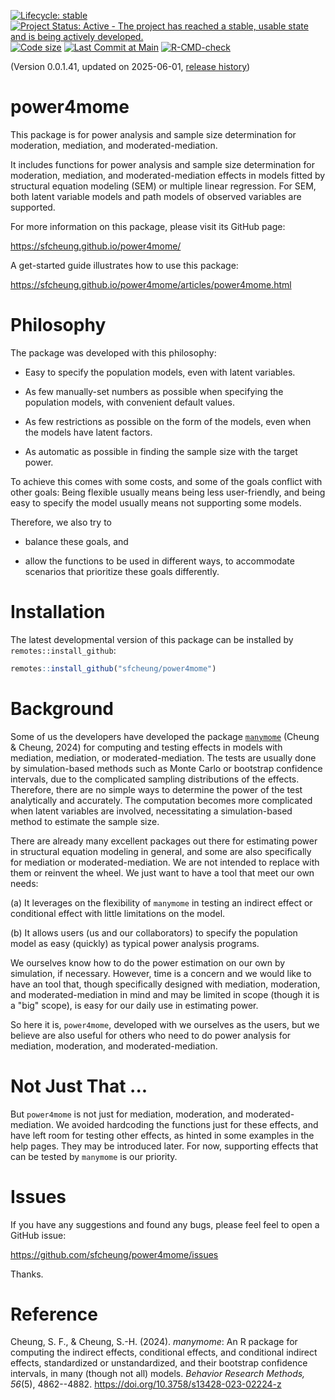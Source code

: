 <!-- badges: start -->
[![Lifecycle: stable](https://img.shields.io/badge/lifecycle-stable-brightgreen.svg)](https://lifecycle.r-lib.org/articles/stages.html#stable)
[![Project Status: Active - The project has reached a stable, usable state and is being actively developed.](https://www.repostatus.org/badges/latest/active.svg)](https://www.repostatus.org/#active)
[![Code size](https://img.shields.io/github/languages/code-size/sfcheung/power4mome.svg)](https://github.com/sfcheung/power4mome)
[![Last Commit at Main](https://img.shields.io/github/last-commit/sfcheung/power4mome.svg)](https://github.com/sfcheung/power4mome/commits/main)
[![R-CMD-check](https://github.com/sfcheung/power4mome/actions/workflows/R-CMD-check.yaml/badge.svg)](https://github.com/sfcheung/power4mome/actions/workflows/R-CMD-check.yaml)
<!-- badges: end -->

(Version 0.0.1.41, updated on 2025-06-01, [release history](https://sfcheung.github.io/power4mome/news/index.html))

# power4mome

This package is for power analysis and
sample size determination for
moderation, mediation, and moderated-mediation.

It includes functions for power
analysis and sample size determination for
moderation, mediation, and moderated-mediation
effects in models fitted by
structural equation modeling (SEM) or multiple
linear regression. For SEM, both latent variable
models and path models of observed variables
are supported.

For more information on this package,
please visit its GitHub page:

https://sfcheung.github.io/power4mome/

A get-started guide illustrates how to
use this package:

https://sfcheung.github.io/power4mome/articles/power4mome.html

# Philosophy

The package was developed with this
philosophy:

- Easy to specify the population models,
  even with latent variables.

- As few manually-set numbers as possible
  when specifying the population models,
  with convenient default values.

- As few restrictions as possible
  on the form of the models, even when
  the models have latent factors.

- As automatic as possible in finding
  the sample size with the target power.

To achieve this comes with some costs,
and some of the goals conflict with other
goals: Being flexible usually means
being less user-friendly, and being
easy to specify the model usually means
not supporting some models.

Therefore, we also try to

- balance these goals, and

- allow the functions to be used in
  different ways, to accommodate
  scenarios that prioritize these goals
  differently.

# Installation

The latest developmental version of this package can be installed by `remotes::install_github`:

```r
remotes::install_github("sfcheung/power4mome")
```

# Background

Some of us the developers have developed the package
[`manymome`](https://sfcheung.github.io/manymome/)
(Cheung & Cheung, 2024)
for computing and testing effects in
models with mediation, mediation,
or moderated-mediation. The tests are
usually done by simulation-based methods
such as Monte Carlo or bootstrap
confidence intervals, due to the complicated
sampling distributions of the effects.
Therefore, there are no simple ways to
determine the power of the test analytically
and accurately. The computation becomes
more complicated when latent variables
are involved, necessitating a simulation-based
method to estimate the sample size.

There are already many excellent packages
out there for estimating power in
structural equation modeling in general,
and some are also specifically for mediation
or moderated-mediation. We are not intended
to replace with them or reinvent the wheel.
We just want to have a tool that meet
our own needs:

(a) It leverages on the flexibility of `manymome`
in testing an indirect effect or
conditional effect with little limitations
on the model.

(b) It allows users (us and our collaborators) to
specify the population model as easy (quickly) as
typical power analysis programs.

We ourselves know how to do the power
estimation on our own by simulation,
if necessary. However, time is a concern
and we would like to
have an tool that, though specifically
designed with mediation, moderation,
and moderated-mediation in mind and may
be limited in scope (though it is a
"big" scope), is easy for our daily use
in estimating power.

So here it is, `power4mome`, developed
with we ourselves as the users, but we
believe are also useful for others who
need to do power analysis for mediation,
moderation, and moderated-mediation.

# Not Just That ...

But `power4mome` is not just for mediation,
moderation, and moderated-mediation. We
avoided hardcoding the functions just
for these effects, and have left room for
testing other effects, as hinted in some
examples in the help pages. They may be
introduced later. For now, supporting
effects that can be tested by `manymome`
is our priority.

# Issues

If you have any suggestions and found any bugs, please feel
feel to open a GitHub issue:

https://github.com/sfcheung/power4mome/issues

Thanks.

# Reference

Cheung, S. F., & Cheung, S.-H. (2024).
*manymome*: An R package for computing
the indirect effects, conditional
effects, and conditional indirect
effects, standardized or unstandardized,
and their bootstrap confidence intervals,
in many (though not all) models.
*Behavior Research Methods, 56*(5),
4862--4882.
https://doi.org/10.3758/s13428-023-02224-z